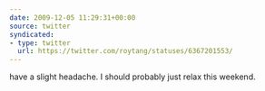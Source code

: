 ```yaml
---
date: 2009-12-05 11:29:31+00:00
source: twitter
syndicated:
- type: twitter
  url: https://twitter.com/roytang/statuses/6367201553/
---
```


have a slight headache. I should probably just relax this weekend.